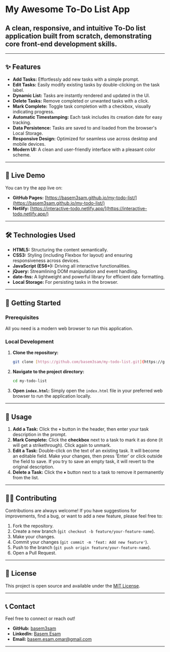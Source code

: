 # My Awesome To-Do List App

## A clean, responsive, and intuitive To-Do list application built from scratch, demonstrating core front-end development skills.

---

## ✨ Features

* **Add Tasks:** Effortlessly add new tasks with a simple prompt.
* **Edit Tasks:** Easily modify existing tasks by double-clicking on the task label.
* **Dynamic List:** Tasks are instantly rendered and updated in the UI.
* **Delete Tasks:** Remove completed or unwanted tasks with a click.
* **Mark Complete:** Toggle task completion with a checkbox, visually indicating progress.
* **Automatic Timestamping:** Each task includes its creation date for easy tracking.
* **Data Persistence:** Tasks are saved to and loaded from the browser's Local Storage.
* **Responsive Design:** Optimized for seamless use across desktop and mobile devices.
* **Modern UI:** A clean and user-friendly interface with a pleasant color scheme.

---

## 🚀 Live Demo

You can try the app live on:

* **GitHub Pages:** [https://basem3sam.github.io/my-todo-list/](https://basem3sam.github.io/my-todo-list/)
* **Netlify:** [https://interactive-todo.netlify.app/](https://interactive-todo.netlify.app/)

---

## 🛠️ Technologies Used

* **HTML5:** Structuring the content semantically.
* **CSS3:** Styling (including Flexbox for layout) and ensuring responsiveness across devices.
* **JavaScript (ES6+):** Driving all interactive functionalities.
* **jQuery:** Streamlining DOM manipulation and event handling.
* **date-fns:** A lightweight and powerful library for efficient date formatting.
* **Local Storage:** For persisting tasks in the browser.

---

## 🏃 Getting Started

### Prerequisites

All you need is a modern web browser to run this application.

### Local Development

1.  **Clone the repository:**
    ```bash
    git clone [https://github.com/basem3sam/my-todo-list.git](https://github.com/basem3sam/my-todo-list.git)
    ```
2.  **Navigate to the project directory:**
    ```bash
    cd my-todo-list
    ```
3.  **Open `index.html`:**
    Simply open the `index.html` file in your preferred web browser to run the application locally.

---

## 📝 Usage

1.  **Add a Task:** Click the **`+`** button in the header, then enter your task description in the prompt.
2.  **Mark Complete:** Click the **checkbox** next to a task to mark it as done (it will get a strikethrough). Click again to unmark.
3.  **Edit a Task:** Double-click on the text of an existing task. It will become an editable field. Make your changes, then press 'Enter' or click outside the field to save. If you try to save an empty task, it will revert to the original description.
4.  **Delete a Task:** Click the **`✖`** button next to a task to remove it permanently from the list.

---

## 🧑‍💻 Contributing

Contributions are always welcome! If you have suggestions for improvements, find a bug, or want to add a new feature, please feel free to:

1.  Fork the repository.
2.  Create a new branch (`git checkout -b feature/your-feature-name`).
3.  Make your changes.
4.  Commit your changes (`git commit -m 'feat: Add new feature'`).
5.  Push to the branch (`git push origin feature/your-feature-name`).
6.  Open a Pull Request.

---

## 📄 License

This project is open source and available under the [MIT License](LICENSE).

---

## 📞 Contact

Feel free to connect or reach out!

* **GitHub:** [basem3sam](https://github.com/basem3sam)
* **LinkedIn:** [Basem Esam](https://www.linkedin.com/in/BasemEsam/)
* **Email:** [basem.esam.omar@gmail.com](mailto:basem.esam.omar@gmail.com)

---
